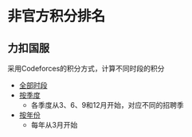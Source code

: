 # 非官方积分排名

## 力扣国服

采用Codeforces的积分方式，计算不同时段的积分

* [全部时段](leetcode/alltime)
* [按季度](leetcode/byQuater)
  * 各季度从3、6、9和12月开始，对应不同的招聘季
* [按年份](leetcode/byYear)
  * 每年从3月开始
